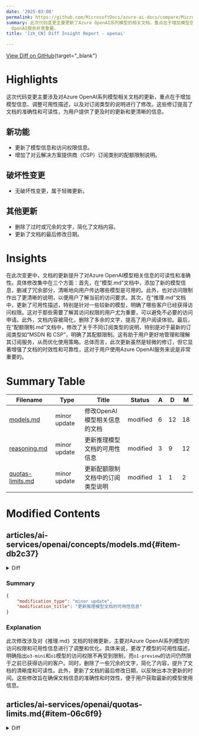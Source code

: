 ```yaml
---
date: '2025-03-08'
permalink: https://github.com/MicrosoftDocs/azure-ai-docs/compare/MicrosoftDocs:4d90f76...MicrosoftDocs:c05f6ab
summary: 此次代码变更主要更新了Azure OpenAI系列模型的相关文档，重点在于增加模型信息、调整可用性描述和修改订阅类型的说明。这些修订改善了文档的准确性和可读性，为用户提供了更清晰的信息。更新包括了新的模型和访问权限信息，增加了关于云解决方案提供商订阅类别的配额限制说明，同时删除了冗余文字，简化了内容。整体来看，此次轻微的更新提升了文档的时效性和可靠性，对用户优化使用Azure
  OpenAI服务非常重要。
title: '[zh_CN] Diff Insight Report - openai'

---
```


[View Diff on GitHub](https://github.com/MicrosoftDocs/azure-ai-docs/compare/MicrosoftDocs:4d90f76...MicrosoftDocs:c05f6ab){target="_blank"}

# Highlights
这次代码变更主要涉及对Azure OpenAI系列模型相关文档的更新，重点在于增加模型信息、调整可用性描述，以及对订阅类型的说明进行了修改。这些修订提高了文档的准确性和可读性，为用户提供了更及时的更新和更清晰的信息。

## 新功能
- 更新了模型信息和访问权限信息。
- 增加了对云解决方案提供商（CSP）订阅类别的配额限制说明。

## 破坏性变更
- 无破坏性变更，属于轻微更新。

## 其他更新
- 删除了过时或冗余的文字，简化了文档内容。
- 更新了文档的最后修改日期。

# Insights
在此次变更中，文档的更新提升了对Azure OpenAI模型相关信息的可读性和准确性。具体修改集中在三个方面：首先，在“模型.md”文档中，添加了新的模型信息，删减了冗余部分，清晰地向用户传达哪些模型是可用的。此外，也对访问限制作出了更清晰的说明，以便用户了解当前的访问要求。其次，在“推理.md”文档中，更新了可用性描述，特别是针对一些较新的模型，明确了哪些客户已经获得访问权限。这对于那些需要了解其访问权限的用户尤为重要，可以避免不必要的访问申请。此外，文档内容被简化，删除了多余的文字，提高了用户阅读体验。最后，在“配额限制.md”文档中，修改了关于不同订阅类型的说明，特别是对于最新的订阅类型如“MSDN 和 CSP”，明确了其配额限制。这有助于用户更好地管理和理解其订阅服务，从而优化使用策略。总体而言，此次更新虽然是轻微的修订，但它显著增强了文档的时效性和可靠性，这对于用户使用Azure OpenAI服务来说是非常重要的。

# Summary Table
|  Filename  | Type |    Title    | Status | A  | D  | M  |
|------------|------|-------------|--------|----|----|----|
| [models.md](#item-db2c37) | minor update | 修改OpenAI模型相关信息的文档 | modified | 6 | 12 | 18 | 
| [reasoning.md](#item-a54b2f) | minor update | 更新推理模型文档的可用性信息 | modified | 3 | 9 | 12 | 
| [quotas-limits.md](#item-06c6f9) | minor update | 更新配额限制文档中的订阅类型说明 | modified | 1 | 1 | 2 | 


# Modified Contents
## articles/ai-services/openai/concepts/models.md{#item-db2c37}

<details>
<summary>Diff</summary>
````diff
@@ -60,19 +60,13 @@ The Azure OpenAI o<sup>&#42;</sup> series models are specifically designed to ta
 
 |  Model ID  | Description | Max Request (tokens) | Training Data (up to)  |
 |  --- |  :--- |:--- |:---: |
-| `o3-mini` (2025-01-31) | The latest reasoning model, offering [enhanced reasoning abilities](../how-to/reasoning.md). <br> - Structured outputs<br> - Text-only processing <br> - Functions/Tools <br> <br> **Request access: [limited access model application](https://aka.ms/OAI/o1access)** | Input: 200,000 <br> Output: 100,000 | Oct 2023 |  
-| `o1` (2024-12-17) | The most capable model in the o1 series, offering [enhanced reasoning abilities](../how-to/reasoning.md). <br> - Structured outputs<br> - Text, image processing <br> - Functions/Tools <br> <br> **Request access: [limited access model application](https://aka.ms/OAI/o1access)** | Input: 200,000 <br> Output: 100,000 | Oct 2023 |  
+| `o3-mini` (2025-01-31) | The latest reasoning model, offering [enhanced reasoning abilities](../how-to/reasoning.md). <br> - Structured outputs<br> - Text-only processing <br> - Functions/Tools  | Input: 200,000 <br> Output: 100,000 | Oct 2023 |  
+| `o1` (2024-12-17) | The most capable model in the o1 series, offering [enhanced reasoning abilities](../how-to/reasoning.md). <br> - Structured outputs<br> - Text, image processing <br> - Functions/Tools | Input: 200,000 <br> Output: 100,000 | Oct 2023 |  
 |`o1-preview` (2024-09-12) | Older preview version | Input: 128,000  <br> Output: 32,768 | Oct 2023 |
 | `o1-mini` (2024-09-12) | A faster and more cost-efficient option in the o1 series, ideal for coding tasks requiring speed and lower resource consumption. <br><br> Global standard deployment available by default. <br> <br> Standard (regional) deployments are currently only available for select customers who received access as part of the `o1-preview` limited access release.  | Input: 128,000  <br> Output: 65,536 | Oct 2023 |
 
 ### Availability
 
-**For access to `o3-mini` and `o1` registration is required, and access will be granted based on Microsoft's eligibility criteria**. Customers who previously applied and received access to `o1-preview`, or `o1`  don't need to reapply as they are automatically on the wait-list for the latest models in the o-series.
-
-Request access: [limited access model application](https://aka.ms/OAI/o1access)
-
-Once access has been granted, you will need to create a deployment for each model. 
-
 To learn more about the advanced `o-series` models see, [getting started with reasoning models](../how-to/reasoning.md).
 
 ### Region availability
@@ -251,7 +245,7 @@ All deployments can perform the exact same inference operations, however the bil
 [!INCLUDE [Standard Global](../includes/model-matrix/standard-global.md)]
 
 > [!NOTE]
-> **Most o-series models are limited access**. Request access: [limited access model application](https://aka.ms/OAI/o1access). `o1-mini` is currently available to all customers for global standard deployment.
+> `o1-mini` is currently available to all customers for global standard deployment.
 >
 > Select customers were granted standard (regional) deployment access to `o1-mini` as part of the `o1-preview` limited access release. At this time access to `o1-mini` standard (regional) deployments is not being expanded.
 
@@ -274,7 +268,7 @@ All deployments can perform the exact same inference operations, however the bil
 [!INCLUDE [Data zone standard](../includes/model-matrix/datazone-standard.md)]
 
 > [!NOTE]
-> **Most o-series models are limited access**. Request access: [limited access model application](https://aka.ms/OAI/o1access). `o1-mini` is currently available to all customers for global standard deployment.
+> `o1-mini` is currently available to all customers for global standard deployment.
 >
 > Select customers were granted standard (regional) deployment access to `o1-mini` as part of the `o1-preview` limited access release. At this time access to `o1-mini` standard (regional) deployments is not being expanded.
 
@@ -297,7 +291,7 @@ All deployments can perform the exact same inference operations, however the bil
 [!INCLUDE [Standard Models](../includes/model-matrix/standard-models.md)]
 
 > [!NOTE]
-> **Most o-series models are limited access**. Request access: [limited access model application](https://aka.ms/OAI/o1access). `o1-mini` is currently available to all customers for global standard deployment.
+> `o1-mini` is currently available to all customers for global standard deployment.
 >
 > Select customers were granted standard (regional) deployment access to `o1-mini` as part of the `o1-preview` limited access release. At this time access to `o1-mini` standard (regional) deployments is not being expanded.
 
@@ -326,7 +320,7 @@ This table doesn't include fine-tuning regional availability information.  Consu
 [!INCLUDE [Chat Completions](../includes/model-matrix/standard-chat-completions.md)]
 
 > [!NOTE]
-> **Most o-series models are limited access**. Request access: [limited access model application](https://aka.ms/OAI/o1access). `o1-mini` is currently available to all customers for global standard deployment.
+> `o1-mini` is currently available to all customers for global standard deployment.
 >
 > Select customers were granted standard (regional) deployment access to `o1-mini` as part of the `o1-preview` limited access release. At this time access to `o1-mini` standard (regional) deployments is not being expanded.
 
````
</details>

### Summary

```json
{
    "modification_type": "minor update",
    "modification_title": "修改OpenAI模型相关信息的文档"
}
```

### Explanation
本次修改涉及对《模型.md》文档的轻微更新，主要集中在对Azure OpenAI系列模型的描述与可用性信息的调整。具体而言，添加了模型的信息，同时删除了部分更新前的冗余信息。变化包括对模型描述的简化，调整了模型的请求访问信息，使其更加清晰。此外，多处访问限制相关的注意事项被更新，确保文档为用户提供最新的准入要求。这些修改旨在提高文档的可读性和准确性，为用户提供更好的指南。

## articles/ai-services/openai/how-to/reasoning.md{#item-a54b2f}

<details>
<summary>Diff</summary>
````diff
@@ -5,7 +5,7 @@ description: Learn how to use Azure OpenAI's advanced o3-mini, o1, & o1-mini rea
 manager: nitinme
 ms.service: azure-ai-openai
 ms.topic: include
-ms.date: 02/19/2025
+ms.date: 03/07/2025
 author: mrbullwinkle    
 ms.author: mbullwin
 ---
@@ -24,18 +24,12 @@ Azure OpenAI `o-series` models are designed to tackle reasoning and problem-solv
 
 ## Availability
 
- **For access to `o3-mini`, `o1`, and `o1-preview`, registration is required, and access will be granted based on Microsoft's eligibility criteria**.
-
- Customers who previously applied and received access to `o1` or `o1-preview`, don't need to reapply as they are automatically on the wait-list for the latest model.
-
-Request access: [limited access model application](https://aka.ms/OAI/o1access)
-
 ### Region availability
 
 | Model | Region | Limited access |
 |---|---|---|
-| `o3-mini` | [Model availability](../concepts/models.md#global-standard-model-availability).  | [Limited access model application](https://aka.ms/OAI/o1access) |
-|`o1` | [Model availability](../concepts/models.md#global-standard-model-availability).  | [Limited access model application](https://aka.ms/OAI/o1access) |
+| `o3-mini` | [Model availability](../concepts/models.md#global-standard-model-availability).  | Access is no longer restricted for this model.   |
+|`o1` | [Model availability](../concepts/models.md#global-standard-model-availability).  | Access is no longer restricted for this model.  |
 | `o1-preview` | [Model availability](../concepts/models.md#global-standard-model-availability). |This model is only available for customers who were granted access as part of the original limited access release. We're currently not expanding access to `o1-preview`. |
 | `o1-mini` | [Model availability](../concepts/models.md#global-standard-model-availability). | No access request needed for Global Standard deployments.<br><br>Standard (regional) deployments are currently only available to select customers who were previously granted access as part of the `o1-preview` release.|
 
````
</details>

### Summary

```json
{
    "modification_type": "minor update",
    "modification_title": "更新推理模型文档的可用性信息"
}
```

### Explanation
此次修改涉及对《推理.md》文档的轻微更新，主要对Azure OpenAI系列模型的访问权限和可用性信息进行了调整和优化。具体来说，更改了模型的可用性描述，明确指出`o3-mini`和`o1`模型的访问权限不再受到限制，而`o1-preview`的访问仍然限于之前已获得访问的客户。同时，删除了一些冗余的文字，简化了内容，提升了文档的清晰度和可读性。此外，更新了文档的最后修改日期，以反映出本次更新的时间。这些修改旨在确保文档信息的准确性和时效性，便于用户获取最新的模型使用信息。

## articles/ai-services/openai/quotas-limits.md{#item-06c6f9}

<details>
<summary>Diff</summary>
````diff
@@ -195,7 +195,7 @@ If your Azure subscription is linked to certain [offer types](https://azure.micr
 |Tier| Quota Limit in tokens per minute (TPM) |
 |---|:---|
 |Azure for Students, Free Trials | 1 K (all models) <br>Exception o-series & GPT 4.5 Preview: 0|
-| MSDN subscriptions | GPT 3.5 Turbo Series: 30 K <br> GPT-4 series: 8 K <br> o-series: 0 <br> GPT 4.5 Preview: 0  |
+| MSDN & Cloud Solution Provider (CSP) subscriptions | GPT 3.5 Turbo Series: 30 K <br> GPT-4 series: 8 K <br> gpt-4o-realtime-preview: 1 K <br> o-series: 0 <br> GPT 4.5 Preview: 0  |
 | Monthly credit card based subscriptions <sup>1</sup> | GPT 3.5 Turbo Series: 30 K <br> GPT-4 series: 8 K <br> o-series: 0 <br> GPT 4.5 Preview: 0   |
 
 <sup>1</sup> This currently applies to [offer type 0003P](https://azure.microsoft.com/support/legal/offer-details/)
````
</details>

### Summary

```json
{
    "modification_type": "minor update",
    "modification_title": "更新配额限制文档中的订阅类型说明"
}
```

### Explanation
此次修改对《配额限制.md》文档进行了轻微更新，重点在于对不同订阅类型的描述进行了调整。具体而言，修改了MSDN订阅的描述，将其更改为“MSDN 和云解决方案提供商（CSP）订阅”，并明确了在这一类别下的GPT-4o实时预览的配额限制为1K。这一变化旨在提高文档的准确性，使用户能够更清晰地理解各种订阅类型下的配额限制。整体而言，这些修改虽然数量不多，但却对信息的明确性和可读性有着积极的影响。


